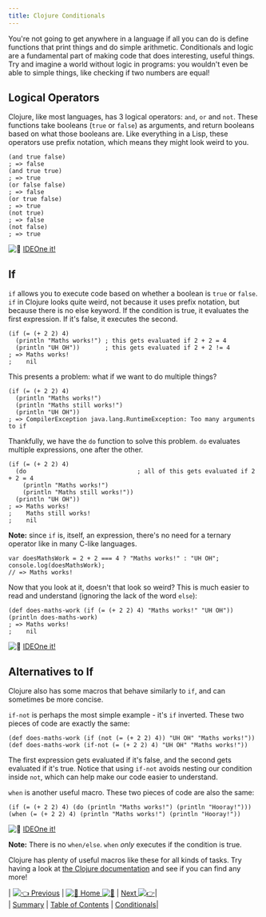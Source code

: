 ```yaml
---
title: Clojure Conditionals
---
```

You're not going to get anywhere in a language if all you can do is define functions that print things and do simple arithmetic. Conditionals and logic are a fundamental part of making code that does interesting, useful things. Try and imagine a world without logic in programs: you wouldn't even be able to simple things, like checking if two numbers are equal!

## Logical Operators

Clojure, like most languages, has 3 logical operators: `and`, `or` and `not`. These functions take booleans (`true` or `false`) as arguments, and return booleans based on what those booleans are. Like everything in a Lisp, these operators use prefix notation, which means they might look weird to you.

    (and true false)
    ; => false
    (and true true)
    ; => true
    (or false false)
    ; => false
    (or true false)
    ; => true
    (not true)
    ; => false
    (not false)
    ; => true

![:rocket:](//forum.freecodecamp.com/images/emoji/emoji_one/rocket.png?v=2 ":rocket:") [IDEOne it!](https://ideone.com/XfXn8T)

## If

`if` allows you to execute code based on whether a boolean is `true` or `false`. `if` in Clojure looks quite weird, not because it uses prefix notation, but because there is no else keyword. If the condition is true, it evaluates the first expression. If it's false, it executes the second.

    (if (= (+ 2 2) 4)
      (println "Maths works!") ; this gets evaluated if 2 + 2 = 4
      (println "UH OH"))       ; this gets evaluated if 2 + 2 != 4
    ; => Maths works!
    ;    nil

This presents a problem: what if we want to do multiple things?

    (if (= (+ 2 2) 4)
      (println "Maths works!")
      (println "Maths still works!")
      (println "UH OH"))
    ; => CompilerException java.lang.RuntimeException: Too many arguments to if

Thankfully, we have the `do` function to solve this problem. `do` evaluates multiple expressions, one after the other.

    (if (= (+ 2 2) 4)
      (do                               ; all of this gets evaluated if 2 + 2 = 4
        (println "Maths works!")
        (println "Maths still works!"))
      (println "UH OH"))
    ; => Maths works!
    ;    Maths still works!
    ;    nil

**Note:** since `if` is, itself, an expression, there's no need for a ternary operator like in many C-like languages.

    var doesMathsWork = 2 + 2 === 4 ? "Maths works!" : "UH OH";
    console.log(doesMathsWork);
    // => Maths works!

Now that you look at it, doesn't that look so weird? This is much easier to read and understand (ignoring the lack of the word `else`):

    (def does-maths-work (if (= (+ 2 2) 4) "Maths works!" "UH OH"))
    (println does-maths-work)
    ; => Maths works!
    ;    nil

![:rocket:](//forum.freecodecamp.com/images/emoji/emoji_one/rocket.png?v=2 ":rocket:") [IDEOne it!](https://ideone.com/5XhcAa)

## Alternatives to If

Clojure also has some macros that behave similarly to `if`, and can sometimes be more concise.

`if-not` is perhaps the most simple example - it's `if` inverted. These two pieces of code are exactly the same:

    (def does-maths-work (if (not (= (+ 2 2) 4)) "UH OH" "Maths works!"))
    (def does-maths-work (if-not (= (+ 2 2) 4) "UH OH" "Maths works!"))

The first expression gets evaluated if it's false, and the second gets evaluated if it's true. Notice that using `if-not` avoids nesting our condition inside `not`, which can help make our code easier to understand.

`when` is another useful macro. These two pieces of code are also the same:

    (if (= (+ 2 2) 4) (do (println "Maths works!") (println "Hooray!")))
    (when (= (+ 2 2) 4) (println "Maths works!") (println "Hooray!"))

![:rocket:](//forum.freecodecamp.com/images/emoji/emoji_one/rocket.png?v=2 ":rocket:") [IDEOne it!](https://ideone.com/tUVAw3)

**Note:** There is no `when/else`. `when` _only_ executes if the condition is true.

Clojure has plenty of useful macros like these for all kinds of tasks. Try having a look at [the Clojure documentation](https://clojuredocs.org/) and see if you can find any more!

| [![:point_left:](//forum.freecodecamp.com/images/emoji/emoji_one/point_left.png?v=2 ":point_left:") Previous](//forum.freecodecamp.com/t/clojure-the-basics/18410) | [![:book:](//forum.freecodecamp.com/images/emoji/emoji_one/book.png?v=2 ":book:") Home ![:book:](//forum.freecodecamp.com/images/emoji/emoji_one/book.png?v=2 ":book:")](//forum.freecodecamp.com/t/clojure-resources/18422) | [Next ![:point_right:](//forum.freecodecamp.com/images/emoji/emoji_one/point_right.png?v=2 ":point_right:")](//forum.freecodecamp.com/t/clojure-create-local-variables-with-let/18415)|  
| [Summary](//forum.freecodecamp.com/t/clojure-the-basics/18410) | [Table of Contents](//forum.freecodecamp.com/t/clojure-resources/18422) | [Conditionals](//forum.freecodecamp.com/t/clojure-create-local-variables-with-let/18415)|